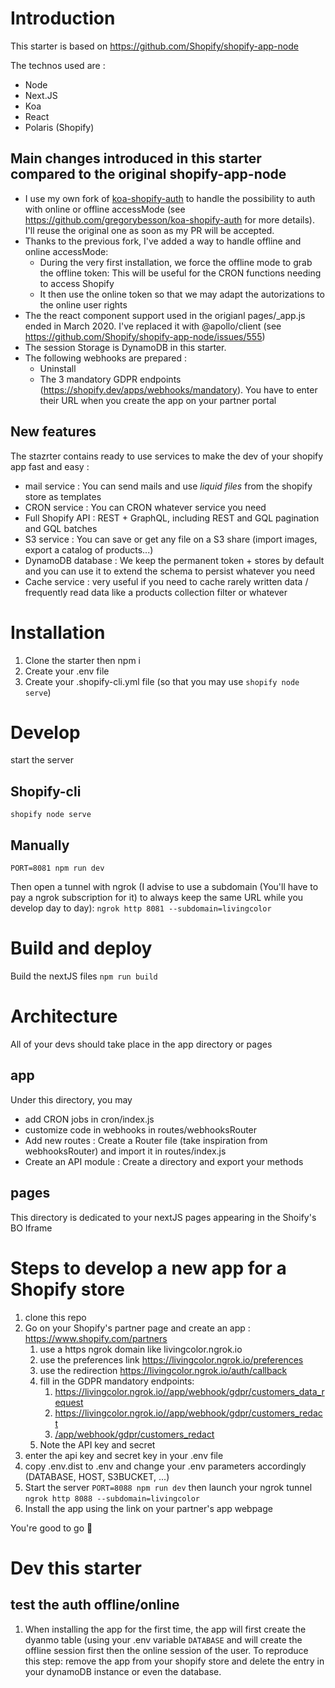 # Introduction
This starter is based on https://github.com/Shopify/shopify-app-node

The technos used are :
- Node
- Next.JS
- Koa
- React
- Polaris (Shopify)

## Main changes introduced in this starter compared to the original shopify-app-node
- I use my own fork of [koa-shopify-auth](https://github.com/Shopify/koa-shopify-auth) to handle the possibility to auth with online or offline accessMode (see https://github.com/gregorybesson/koa-shopify-auth for more details). I'll reuse the original one as soon as my PR will be accepted.
- Thanks to the previous fork, I've added a way to handle offline and online accessMode:
  - During the very first installation, we force the offline mode to grab the offline token: This will be useful for the CRON functions needing to access Shopify
  - It then use the online token so that we may adapt the autorizations to the online user rights
- The the react component support used in the origianl pages/_app.js ended in March 2020. I've replaced it with @apollo/client (see https://github.com/Shopify/shopify-app-node/issues/555)
- The session Storage is DynamoDB in this starter.
- The following webhooks are prepared :
  - Uninstall
  - The 3 mandatory GDPR endpoints (https://shopify.dev/apps/webhooks/mandatory). You have to enter their URL when you create the app on your partner portal

## New features
The stazrter contains ready to use services to make the dev of your shopify app fast and easy :
- mail service : You can send mails and use *liquid files* from the shopify store as templates
- CRON service : You can CRON whatever service you need
- Full Shopify API : REST + GraphQL, including REST and GQL pagination and GQL batches
- S3 service : You can save or get any file on a S3 share (import images, export a catalog of products...)
- DynamoDB database : We keep the permanent token + stores by default and you can use it to extend the schema to persist whatever you need
- Cache service : very useful if you need to cache rarely written data / frequently read data like a products collection filter or whatever

# Installation
1. Clone the starter then npm i
2. Create your .env file
3. Create your .shopify-cli.yml file (so that you may use `shopify node serve`)

# Develop
start the server

## Shopify-cli
`shopify node serve`

## Manually
`PORT=8081 npm run dev`

Then open a tunnel with ngrok (I advise to use a subdomain (You'll have to pay a ngrok subscription for it) to always keep the same URL while you develop day to day):
`ngrok http 8081 --subdomain=livingcolor`

# Build and deploy
Build the nextJS files
`npm run build`

# Architecture
All of your devs should take place in the app directory or pages

## app
Under this directory, you may
- add CRON jobs in cron/index.js
- customize code in webhooks in routes/webhooksRouter
- Add new routes : Create a Router file (take inspiration from webhooksRouter) and import it in routes/index.js
- Create an API module : Create a directory and export your methods

## pages
This directory is dedicated to your nextJS pages appearing in the Shoify's BO Iframe

# Steps to develop a new app for a Shopify store
1. clone this repo
2. Go on your Shopify's partner page and create an app : https://www.shopify.com/partners
   1. use a https ngrok domain like livingcolor.ngrok.io
   2. use the preferences link https://livingcolor.ngrok.io/preferences
   3. use the redirection https://livingcolor.ngrok.io/auth/callback
   4. fill in the GDPR mandatory endpoints:
      1. https://livingcolor.ngrok.io//app/webhook/gdpr/customers_data_request
      2. https://livingcolor.ngrok.io//app/webhook/gdpr/customers_redact
      3. [/app/webhook/gdpr/customers_redact](https://livingcolor.ngrok.io/app/webhook/gdpr/shop_redact)
   5. Note the API key and secret
3. enter the api key and secret key in your .env file
4. copy .env.dist to .env and change your .env parameters accordingly (DATABASE, HOST, S3BUCKET, ...)
5. Start the server `PORT=8088 npm run dev` then launch your ngrok tunnel `ngrok http 8088 --subdomain=livingcolor`
6. Install the app using the link on your partner's app webpage

You're good to go :rocket:

# Dev this starter
## test the auth offline/online
1. When installing the app for the first time, the app will first create the dyanmo table (using your .env variable `DATABASE` and will create the offline session first then the online session of the user. To reproduce this step: remove the app from your shopify store and delete the entry in your dynamoDB instance or even the database.

